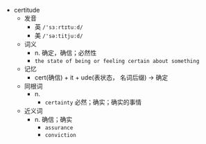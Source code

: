 - certitude
  - 发音
    - 英 `/'sɜːrtɪtuːd/`
    - 美 `/'sə:titju:d/`
  - 词义
    - n. 确定，确信；必然性
    - `the state of being or feeling certain about something`
  - 记忆
    - cert(确信) + it + ude(表状态， 名词后缀) → 确定
  - 同根词
    - n.
      - `certainty` 必然；确实；确实的事情
  - 近义词
    - n. 确信；确实
      - `assurance`
      - `conviction`
